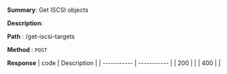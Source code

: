 **Summary**: Get ISCSI objects

**Description**:

**Path** : /get-iscsi-targets

**Method** : `POST`

**Response**
| code      | Description |
| ----------- | ----------- |
|  200   |       |
|  400   |       |

